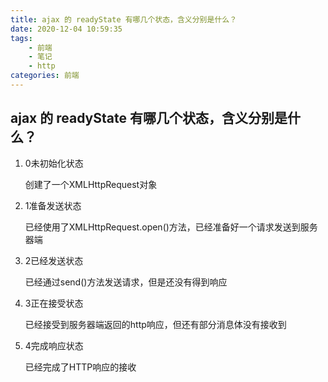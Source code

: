 ```yaml
---
title: ajax 的 readyState 有哪几个状态，含义分别是什么？
date: 2020-12-04 10:59:35
tags: 
	- 前端
	- 笔记
	- http
categories: 前端
---
```


## ajax 的 readyState 有哪几个状态，含义分别是什么？

1. 0未初始化状态

   创建了一个XMLHttpRequest对象

2. 1准备发送状态

   已经使用了XMLHttpRequest.open()方法，已经准备好一个请求发送到服务器端

3. 2已经发送状态

   已经通过send()方法发送请求，但是还没有得到响应

4. 3正在接受状态

   已经接受到服务器端返回的http响应，但还有部分消息体没有接收到

5. 4完成响应状态

   已经完成了HTTP响应的接收